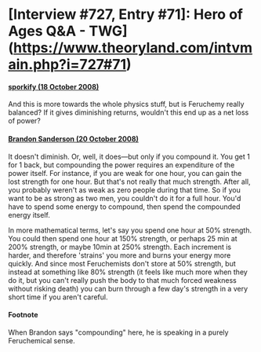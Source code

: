 # [Interview #727, Entry #71]: Hero of Ages Q&A - TWG](https://www.theoryland.com/intvmain.php?i=727#71)

#### [sporkify (18 October 2008)](http://twg.17thshard.com/index.php?topic=6655.msg129282#msg129282)

And this is more towards the whole physics stuff, but is Feruchemy really balanced? If it gives diminishing returns, wouldn't this end up as a net loss of power?

#### [Brandon Sanderson (20 October 2008)](http://twg.17thshard.com/index.php?topic=6655.msg129384#msg129384)

It doesn't diminish. Or, well, it does—but only if you compound it. You get 1 for 1 back, but compounding the power requires an expenditure of the power itself. For instance, if you are weak for one hour, you can gain the lost strength for one hour. But that's not really that much strength. After all, you probably weren't as weak as zero people during that time. So if you want to be as strong as two men, you couldn't do it for a full hour. You'd have to spend some energy to compound, then spend the compounded energy itself.

In more mathematical terms, let's say you spend one hour at 50% strength. You could then spend one hour at 150% strength, or perhaps 25 min at 200% strength, or maybe 10min at 250% strength. Each increment is harder, and therefore 'strains' you more and burns your energy more quickly. And since most Feruchemists don't store at 50% strength, but instead at something like 80% strength (it feels like much more when they do it, but you can't really push the body to that much forced weakness without risking death) you can burn through a few day's strength in a very short time if you aren't careful.

#### Footnote

When Brandon says "compounding" here, he is speaking in a purely Feruchemical sense.

